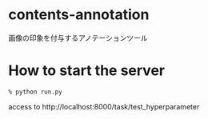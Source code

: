 # contents-annotation

画像の印象を付与するアノテーションツール


# How to start the server

```
% python run.py
```


access to http://localhost:8000/task/test_hyperparameter
